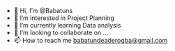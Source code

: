 - 👋 Hi, I’m @Babatuns
- 👀 I’m interested in Project Planning
- 🌱 I’m currently learning Data analysis
- 💞️ I’m looking to collaborate on ...
- 📫 How to reach me babatundeaderogba@gmail.com

<!---
Babatuns/Babatuns is a ✨ special ✨ repository because its `README.md` (this file) appears on your GitHub profile.
You can click the Preview link to take a look at your changes.
---> 

